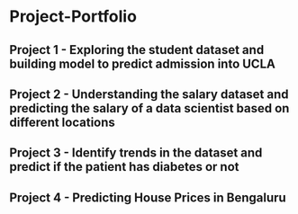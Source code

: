 # Project-Portfolio

## Project 1 -  Exploring the student dataset and building model to predict admission into UCLA
## Project 2 -  Understanding the salary dataset and predicting the salary of a data scientist based on different locations
## Project 3 - Identify trends in the dataset and predict if the patient has diabetes or not
## Project 4 - Predicting House Prices in Bengaluru
